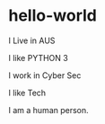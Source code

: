 # hello-world
I Live in AUS

I like PYTHON 3

I work in Cyber Sec 

I like Tech 

I am a human person. 
